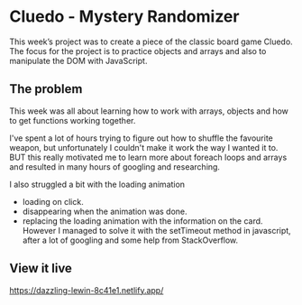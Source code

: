 # Cluedo - Mystery Randomizer
This week’s project was to create a piece of the classic board game Cluedo.
The focus for the project is to practice objects and arrays and also to manipulate the DOM with JavaScript.

## The problem

This week was all about learning how to work with arrays, objects and how to get functions working together. 

I've spent a lot of hours trying to figure out how to shuffle the favourite weapon, but unfortunately I couldn't make it work the way I wanted it to. BUT this really motivated me to learn more about foreach loops and arrays and resulted in many hours of googling and researching. 

I also struggled a bit with the loading animation 
- loading on click.
- disappearing when the animation was done.
- replacing the loading animation with the information on the card.
However I managed to solve it with the setTimeout method in javascript, after a lot of googling and some help from StackOverflow.

## View it live
https://dazzling-lewin-8c41e1.netlify.app/

